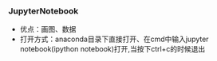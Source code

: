### JupyterNotebook

- 优点：画图、数据
- 打开方式：anaconda目录下直接打开、在cmd中输入jupyter notebook(ipython notebook)打开,当按下ctrl+c的时候退出

